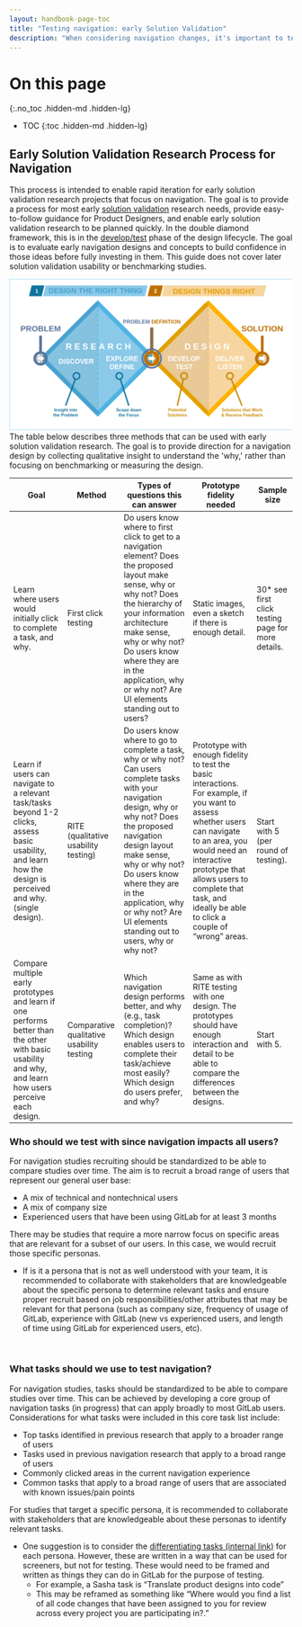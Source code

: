 ```yaml
---
layout: handbook-page-toc
title: "Testing navigation: early Solution Validation"
description: "When considering navigation changes, it's important to test ideas early and efficiently. This is a guide to support early solution validation projects in the Foundations team."
---
```


# On this page
{:.no_toc .hidden-md .hidden-lg}

- TOC
{:toc .hidden-md .hidden-lg}

## Early Solution Validation Research Process for Navigation 
This process is intended to enable rapid iteration for early solution validation research projects that focus on navigation. The goal is to provide a process for most early [solution validation](https://about.gitlab.com/handbook/product/ux/ux-research/solution-validation-and-methods/#what-is-solution-validation) research needs, provide easy-to-follow guidance for Product Designers, and enable early solution validation research to be planned quickly. In the double diamond framework, this is in the [develop/test](https://en.wikipedia.org/wiki/Double_Diamond_%28design_process_model%29) phase of the design lifecycle. The goal is to evaluate early navigation designs and concepts to build confidence in those ideas before fully investing in them. This guide does not cover later solution validation usability or benchmarking studies. 

<img src='double_diamond.png' ALT='Double Diamond process model'>

<br>
The table below describes three methods that can be used with early solution validation research. The goal is to provide direction for a navigation design by collecting qualitative insight to understand the 'why,' rather than focusing on benchmarking or measuring the design. 

| Goal                                                                                                                                                            | Method                                    | Types of questions this can answer                                                                                                                                                                                                                                                                                                                 | Prototype fidelity needed                                                                                                                                                                                                                                                         | Sample size                                        |
|-----------------------------------------------------------------------------------------------------------------------------------------------------------------|-------------------------------------------|----------------------------------------------------------------------------------------------------------------------------------------------------------------------------------------------------------------------------------------------------------------------------------------------------------------------------------------------------|-----------------------------------------------------------------------------------------------------------------------------------------------------------------------------------------------------------------------------------------------------------------------------------|----------------------------------------------------|
| Learn where users would initially click to complete a task, and why.                                                                                            | First click testing                       |  Do users know where to first click to get to a navigation element?     Does the proposed layout make sense, why or why not?     Does the hierarchy of your information architecture make sense, why or why not?     Do users know where they are in the application, why or why not?     Are UI elements standing out to users?                   | Static images, even a sketch if there is enough detail.                                                                                                                                                                                                                           | 30* see first click testing page for more details. |
| Learn if users can navigate to a relevant task/tasks beyond 1-2 clicks, assess basic usability, and learn how the design is perceived and why. (single design). | RITE (qualitative usability testing)      |  Do users know where to go to complete a task, why or why not?    Can users complete tasks with your navigation design, why or why not?     Does the proposed navigation design layout make sense, why or why not?    Do users know where they are in the application, why or why not?     Are UI elements standing out to users, why or why not?  | Prototype with enough fidelity to test the basic interactions. For example, if you want to assess whether users can navigate to an area, you would need an interactive prototype that allows users to complete that task, and ideally be able to click a couple of “wrong” areas. | Start with 5   (per round of testing).             |
| Compare multiple early prototypes and learn if one performs better than the other with basic usability and why, and learn how users perceive each design.       | Comparative qualitative usability testing |  Which navigation design performs better, and why (e.g., task completion)?      Which design enables users to complete their task/achieve most easily?     Which design do users prefer, and why?                                                                                                                                                  | Same as with RITE testing with one design. The prototypes should have enough interaction and detail to be able to compare the differences between the designs.                                                                                                                    | Start with 5.                                      |

### Who should we test with since navigation impacts all users?
For navigation studies recruiting should be standardized to be able to compare studies over time. The aim is to recruit a broad range of users that represent our general user base:
- A mix of technical and nontechnical users
- A mix of company size
- Experienced users that have been using GitLab for at least 3 months 

There may be studies that require a more narrow focus on specific areas that are relevant for a subset of our users. In this case, we would recruit those specific personas. 
- If is it a persona that is not as well understood with your team, it is recommended to collaborate with stakeholders that are knowledgeable about the specific persona to determine relevant tasks and ensure proper recruit based on job responsibilities/other attributes that may be relevant for that persona (such as company size, frequency of usage of GitLab, experience with GitLab (new vs experienced users, and length of time using GitLab for experienced users, etc).   
<br>

### What tasks should we use to test navigation?
For navigation studies, tasks should be standardized to be able to compare studies over time. This can be achieved by developing a core group of navigation tasks (in progress) that can apply broadly to most GitLab users. Considerations for what tasks were included in this core task list include:  
- Top tasks identified in previous research that apply to a broader range of users
- Tasks used in previous navigation research that apply to a broad range of users
- Commonly clicked areas in the current navigation experience
- Common tasks that apply to a broad range of users that are associated with known issues/pain points 
   <br>

For studies that target a specific persona, it is recommended to collaborate with stakeholders that are knowledgeable about these personas to identify relevant tasks. 
- One suggestion is to consider the [differentiating tasks (internal link)](https://docs.google.com/document/d/1MpNTFpdNc-ysOD2Um0uy9ZRMw6hA4yZTARbDTctbo8M/edit) for each persona. However, these are written in a way that can be used for screeners, but not for testing. These would need to be framed and written as things they can do in GitLab for the purpose of testing.
    - For example, a Sasha task is “Translate product designs into code”
    - This may be reframed as something like “Where would you find a list of all code changes that have been assigned to you for review across every project you are participating in?.”



